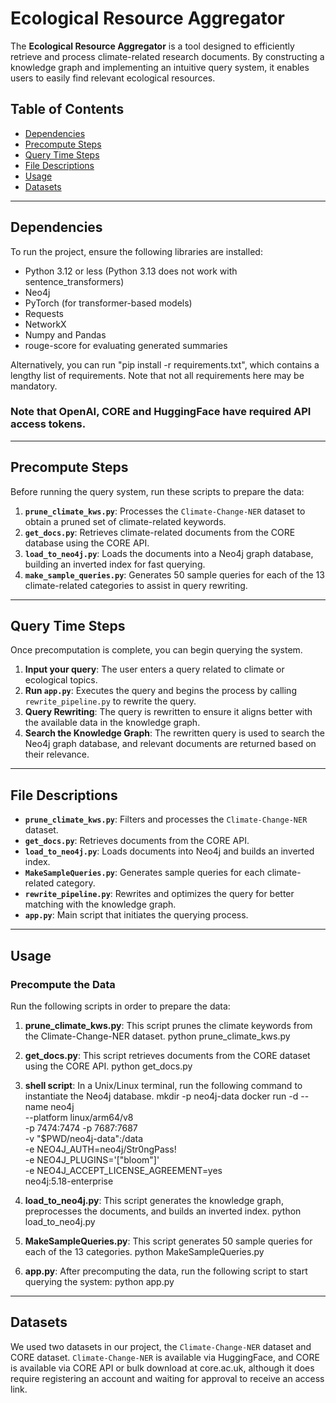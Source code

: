 # Ecological Resource Aggregator

The **Ecological Resource Aggregator** is a tool designed to efficiently retrieve and process climate-related research documents. By constructing a knowledge graph and implementing an intuitive query system, it enables users to easily find relevant ecological resources.

## Table of Contents

- [Dependencies](#dependencies)
- [Precompute Steps](#precompute-steps)
- [Query Time Steps](#query-time-steps)
- [File Descriptions](#file-descriptions)
- [Usage](#usage)
- [Datasets](#datasets)

---

## Dependencies

To run the project, ensure the following libraries are installed:

- Python 3.12 or less (Python 3.13 does not work with sentence_transformers)
- Neo4j
- PyTorch (for transformer-based models)
- Requests
- NetworkX
- Numpy and Pandas
- rouge-score for evaluating generated summaries

Alternatively, you can run "pip install -r requirements.txt", which contains a lengthy list of requirements.
Note that not all requirements here may be mandatory.

### Note that OpenAI, CORE and HuggingFace have required API access tokens.

---

## Precompute Steps

Before running the query system, run these scripts to prepare the data:

1. **`prune_climate_kws.py`**: Processes the `Climate-Change-NER` dataset to obtain a pruned set of climate-related keywords.
2. **`get_docs.py`**: Retrieves climate-related documents from the CORE database using the CORE API.
3. **`load_to_neo4j.py`**: Loads the documents into a Neo4j graph database, building an inverted index for fast querying.
4. **`make_sample_queries.py`**: Generates 50 sample queries for each of the 13 climate-related categories to assist in query rewriting.

---

## Query Time Steps

Once precomputation is complete, you can begin querying the system.

1. **Input your query**: The user enters a query related to climate or ecological topics.
2. **Run `app.py`**: Executes the query and begins the process by calling `rewrite_pipeline.py` to rewrite the query.
3. **Query Rewriting**: The query is rewritten to ensure it aligns better with the available data in the knowledge graph.
4. **Search the Knowledge Graph**: The rewritten query is used to search the Neo4j graph database, and relevant documents are returned based on their relevance.

---

## File Descriptions

- **`prune_climate_kws.py`**: Filters and processes the `Climate-Change-NER` dataset.
- **`get_docs.py`**: Retrieves documents from the CORE API.
- **`load_to_neo4j.py`**: Loads documents into Neo4j and builds an inverted index.
- **`MakeSampleQueries.py`**: Generates sample queries for each climate-related category.
- **`rewrite_pipeline.py`**: Rewrites and optimizes the query for better matching with the knowledge graph.
- **`app.py`**: Main script that initiates the querying process.

---

## Usage

### Precompute the Data
Run the following scripts in order to prepare the data:

1. **prune_climate_kws.py**: This script prunes the climate keywords from the Climate-Change-NER dataset.
python prune_climate_kws.py

2. **get_docs.py**: This script retrieves documents from the CORE dataset using the CORE API.
python get_docs.py

3. **shell script**: In a Unix/Linux terminal, run the following command to instantiate the Neo4j database.
mkdir -p neo4j-data
docker run -d --name neo4j \
  --platform linux/arm64/v8 \
  -p 7474:7474 -p 7687:7687 \
  -v "$PWD/neo4j-data":/data \
  -e NEO4J_AUTH=neo4j/Str0ngPass! \
  -e NEO4J_PLUGINS='["bloom"]' \
  -e NEO4J_ACCEPT_LICENSE_AGREEMENT=yes \
  neo4j:5.18-enterprise

4. **load_to_neo4j.py**: This script generates the knowledge graph, preprocesses the documents, and builds an inverted index.
python load_to_neo4j.py

5. **MakeSampleQueries.py**: This script generates 50 sample queries for each of the 13 categories.
python MakeSampleQueries.py

6. **app.py**: After precomputing the data, run the following script to start querying the system:
python app.py

---

## Datasets

We used two datasets in our project, the `Climate-Change-NER` dataset and CORE dataset.
`Climate-Change-NER` is available via HuggingFace, and CORE is available via CORE API or bulk download at core.ac.uk,
although it does require registering an account and waiting for approval to receive an access link.
